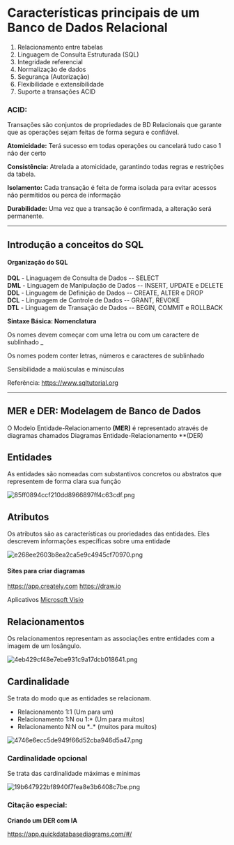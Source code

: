 # Características principais de um Banco de Dados Relacional

1.  Relacionamento entre tabelas
2.  Linguagem de Consulta Estruturada (SQL)
3.  Integridade referencial
4.  Normalização de dados
5.  Segurança (Autorização)
6.  Flexibilidade e extensibilidade
7.  Suporte a transações ACID

### ACID:

Transações são conjuntos de propriedades de BD Relacionais que garante que as operações sejam feitas de forma segura e confiável.

**Atomicidade:** Terá sucesso em todas operações ou cancelará tudo caso 1 não der certo

**Consistência:** Atrelada a atomicidade, garantindo todas regras e restrições da tabela.

**Isolamento:** Cada transação é feita de forma isolada para evitar acessos não permitidos ou perca de informação

**Durabilidade:** Uma vez que a transação é confirmada, a alteração será permanente.

* * *

## Introdução a conceitos do SQL

#### Organização do SQL

**DQL** - Linaguagem de Consulta de Dados -- SELECT  
**DML** - Linguagem de Manipulação de Dados -- INSERT, UPDATE e DELETE  
**DDL** - Linguagem de Definição de Dados -- CREATE, ALTER e DROP  
**DCL** - Linguagem de Controle de Dados -- GRANT, REVOKE  
**DTL** - Linguagem de Transação de Dados -- BEGIN, COMMIT e ROLLBACK

**Sintaxe Básica: Nomenclatura**

Os nomes devem começar com uma letra ou com um caractere de sublinhado _

Os nomes podem conter letras, números e caracteres de sublinhado

Sensibilidade a maiúsculas e minúsculas

Referência: https://www.sqltutorial.org

* * *

## MER e DER: Modelagem de Banco de Dados

O Modelo Entidade-Relacionamento **(MER)** é representado através de diagramas chamados Diagramas Entidade-Relacionamento **(DER)  

## Entidades

As entidades são nomeadas com substantivos concretos ou abstratos que representem de forma clara sua função

![85ff0894ccf210dd8966897ff4c63cdf.png](../_resources/85ff0894ccf210dd8966897ff4c63cdf.png)

## Atributos 

Os atributos são as características ou proriedades das entidades. Eles descrevem informações específicas sobre uma entidade

![e268ee2603b8ea2ca5e9c4945cf70970.png](../_resources/e268ee2603b8ea2ca5e9c4945cf70970.png)

#### Sites para criar diagramas
https://app.creately.com
https://draw.io

Aplicativos
[Microsoft Visio](https://www.microsoft.com/pt-br/microsoft-365/visio/flowchart-software)

## Relacionamentos

Os relacionamentos representam as associações entre entidades com a imagem de um losângulo.

![4eb429cf48e7ebe931c9a17dcb018641.png](../_resources/4eb429cf48e7ebe931c9a17dcb018641.png)

## Cardinalidade

Se trata do modo que as entidades se relacionam.

- Relacionamento 1:1 (Um para um)
- Relacionamento 1:N ou 1:* (Um para muitos)
- Relacionamento N:N ou *..\* (muitos para muitos)

![4746e6ecc5de949f66d52cba946d5a47.png](../_resources/4746e6ecc5de949f66d52cba946d5a47.png)

### Cardinalidade opcional

Se trata das cardinalidade máximas e mínimas

![19b647922bf8940f7fea8e3b6408c7be.png](../_resources/19b647922bf8940f7fea8e3b6408c7be.png)

### Citação especial:
**Criando um DER com IA**

https://app.quickdatabasediagrams.com/#/